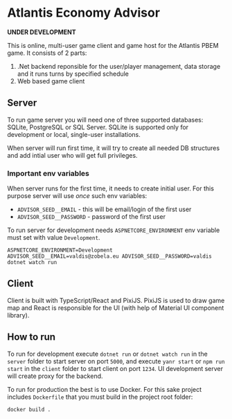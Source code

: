 # Atlantis Economy Advisor

**UNDER DEVELOPMENT**


This is online, multi-user game client and game host for the Atlantis PBEM game. It consists of 2 parts:

1. .Net backend reponsible for the user/player management, data storage and it runs turns by specified schedule
2. Web based game client

## Server

To run game server you will need one of three supported databases: SQLite, PostgreSQL or SQL Server.
SQLite is supported only for development or local, single-user installations.

When server will run first time, it will try to create all needed DB structures and add intial user who will get full privileges.

### Important env variables

When server runs for the first time, it needs to create initial user. For this purpose server will use _once_ such env variables:

* `ADVISOR_SEED__EMAIL` - this will be email/login of the first user
* `ADVISOR_SEED__PASSWORD` - password of the first user


To run server for development needs `ASPNETCORE_ENVIRONMENT` env variable must set with value `Development`.

```
ASPNETCORE_ENVIRONMENT=Development ADVISOR_SEED__EMAIL=valdis@zobela.eu ADVISOR_SEED__PASSWORD=valdis dotnet watch run
```

## Client

Client is built with TypeScript/React and PixiJS. PixiJS is used to draw game map and React is responsible for the UI (with help of
Material UI component library).


## How to run

To run for development execute `dotnet run` or `dotnet watch run` in the `server` folder to start server on port `5000`, and execute
`yanr start` or `npm run start` in the `client` folder to start client on port `1234`. UI development server will create proxy for the
backend.


To run for production the best is to use Docker. For this sake project includes `Dockerfile` that you must build in the project root folder:

```
docker build .
```
